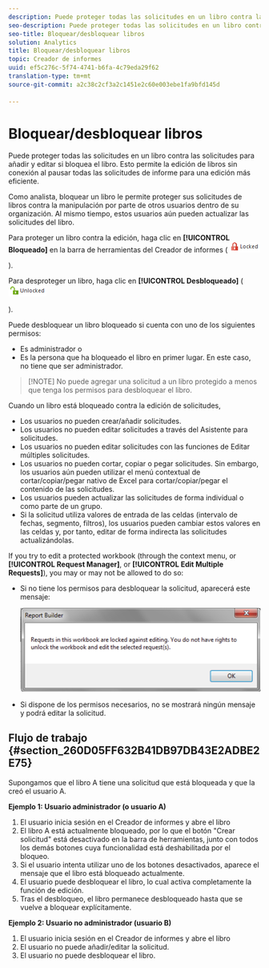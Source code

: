 ```yaml
---
description: Puede proteger todas las solicitudes en un libro contra las solicitudes para añadir y editar si bloquea el libro. Esto permite la edición de libros sin conexión al pausar todas las solicitudes de informe para una edición más eficiente.
seo-description: Puede proteger todas las solicitudes en un libro contra las solicitudes para añadir y editar si bloquea el libro. Esto permite la edición de libros sin conexión al pausar todas las solicitudes de informe para una edición más eficiente.
seo-title: Bloquear/desbloquear libros
solution: Analytics
title: Bloquear/desbloquear libros
topic: Creador de informes
uuid: ef5c276c-5f74-4741-b6fa-4c79eda29f62
translation-type: tm+mt
source-git-commit: a2c38c2cf3a2c1451e2c60e003ebe1fa9bfd145d

---
```



# Bloquear/desbloquear libros

Puede proteger todas las solicitudes en un libro contra las solicitudes para añadir y editar si bloquea el libro. Esto permite la edición de libros sin conexión al pausar todas las solicitudes de informe para una edición más eficiente.

Como analista, bloquear un libro le permite proteger sus solicitudes de libros contra la manipulación por parte de otros usuarios dentro de su organización. Al mismo tiempo, estos usuarios aún pueden actualizar las solicitudes del libro.

Para proteger un libro contra la edición, haga clic en **[!UICONTROL Bloqueado]** en la barra de herramientas del Creador de informes ( ![](assets/locked_icon.png)

).

Para desproteger un libro, haga clic en **[!UICONTROL Desbloqueado]** ( ![](assets/unlocked_icon.png)

).

Puede desbloquear un libro bloqueado si cuenta con uno de los siguientes permisos:

* Es administrador o
* Es la persona que ha bloqueado el libro en primer lugar. En este caso, no tiene que ser administrador.

> [!NOTE] No puede agregar una solicitud a un libro protegido a menos que tenga los permisos para desbloquear el libro.

Cuando un libro está bloqueado contra la edición de solicitudes,

* Los usuarios no pueden crear/añadir solicitudes.
* Los usuarios no pueden editar solicitudes a través del Asistente para solicitudes.
* Los usuarios no pueden editar solicitudes con las funciones de Editar múltiples solicitudes.
* Los usuarios no pueden cortar, copiar o pegar solicitudes. Sin embargo, los usuarios aún pueden utilizar el menú contextual de cortar/copiar/pegar nativo de Excel para cortar/copiar/pegar el contenido de las solicitudes.
* Los usuarios pueden actualizar las solicitudes de forma individual o como parte de un grupo.
* Si la solicitud utiliza valores de entrada de las celdas (intervalo de fechas, segmento, filtros), los usuarios pueden cambiar estos valores en las celdas y, por tanto, editar de forma indirecta las solicitudes actualizándolas.

If you try to edit a protected workbook (through the context menu, or **[!UICONTROL Request Manager]**, or **[!UICONTROL Edit Multiple Requests]**), you may or may not be allowed to do so:

* Si no tiene los permisos para desbloquear la solicitud, aparecerá este mensaje:

   ![](assets/locked_workbook_error.png)

* Si dispone de los permisos necesarios, no se mostrará ningún mensaje y podrá editar la solicitud.

## Flujo de trabajo {#section_260D05FF632B41DB97DB43E2ADBE2E75}

Supongamos que el libro A tiene una solicitud que está bloqueada y que la creó el usuario A.

**Ejemplo 1: Usuario administrador (o usuario A)**

1. El usuario inicia sesión en el Creador de informes y abre el libro 
1. El libro A está actualmente bloqueado, por lo que el botón "Crear solicitud" está desactivado en la barra de herramientas, junto con todos los demás botones cuya funcionalidad está deshabilitada por el bloqueo.
1. Si el usuario intenta utilizar uno de los botones desactivados, aparece el mensaje que el libro está bloqueado actualmente.
1. El usuario puede desbloquear el libro, lo cual activa completamente la función de edición.
1. Tras el desbloqueo, el libro permanece desbloqueado hasta que se vuelve a bloquear explícitamente.

**Ejemplo 2: Usuario no administrador (usuario B)**

1. El usuario inicia sesión en el Creador de informes y abre el libro 
1. El usuario no puede añadir/editar la solicitud.
1. El usuario no puede desbloquear el libro.

